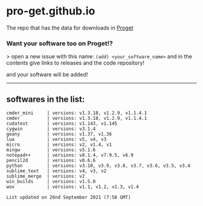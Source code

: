 # pro-get.github.io
The repo that has the data for downloads in [Proget](https://pypi.org/projects/proget)

### Want your software too on Proget!?
\> open a new issue with this name: `(add) <your_software_name>` and in the contents give links to releases and the code repository!

and your software will be added!

<hr>

## softwares in the list:
```
cmder_mini     | versions: v1.3.18, v1.2.9, v1.1.4.1
cmder          | versions: v1.3.18, v1.2.9, v1.1.4.1
cudatext       | versions: v1.143, v1.145
cygwin         | versions: v3.1.4
geany          | versions: v1.37, v1.36
lua            | versions: v5, v4, v3
micro          | versions: v2, v1.4, v1
mingw          | versions: v5.1.6
notepad++      | versions: v8.1.4, v7.9.5, v6.9
pencil2d       | versions: v0.6.6
python         | versions: v3.10, v3.9, v3.8, v3.7, v3.6, v3.5, v3.4
sublime_text   | versions: v4, v3, v2
sublime_merge  | versions: v2
win_builds     | versions: v1.5.0
wox            | versions: v1.1, v1.2, v1.3, v1.4

List updated on 26nd September 2021 (7:58 GMT)
```
<!---->